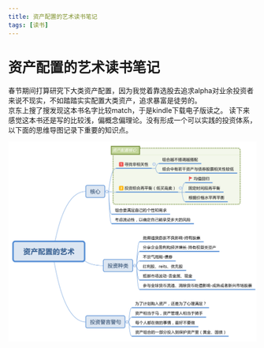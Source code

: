 ```yaml
---
title: 资产配置的艺术读书笔记
tags: [读书]
---
```

# 资产配置的艺术读书笔记
春节期间打算研究下大类资产配置，因为我觉着靠选股去追求alpha对业余投资者来说不现实，不如踏踏实实配置大类资产，追求暴富是徒劳的。   
京东上搜了搜发现这本书名字比较match，于是kindle下载电子版读之。 读下来感觉这本书还是写的比较浅，偏概念偏理论。没有形成一个可以实践的投资体系，以下面的思维导图记录下重要的知识点。  


 ![资产配置的艺术读书笔记](/images/资产配置的艺术.svg)<br/>